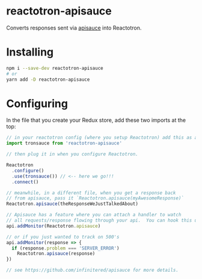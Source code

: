 # reactotron-apisauce

Converts responses sent via [apisauce](https://github.com/infinitered/apisauce) into
Reactotron.

# Installing

```bash
npm i --save-dev reactotron-apisauce
# or
yarn add -D reactotron-apisauce
```



# Configuring

In the file that you create your Redux store, add these two imports at the top:

```js
// in your reactotron config (where you setup Reactotron) add this as a plugin.
import tronsauce from 'reactotron-apisauce'

// then plug it in when you configure Reactotron.

Reactotron
  .configure()
  .use(tronsauce()) // <-- here we go!!!
  .connect()

// meanwhile, in a different file, when you get a response back
// from apisauce, pass it `Reactotron.apisauce(myAwesomeResponse)`
Reactotron.apisauce(theResponseWeJustTalkedAbout)

// Apisauce has a feature where you can attach a handler to watch
// all requests/response flowing through your api.  You can hook this up:
api.addMonitor(Reactotron.apisauce)

// or if you just wanted to track on 500's
api.addMonitor(response => {
  if (response.problem === 'SERVER_ERROR')
    Reactotron.apisauce(response)
})

// see https://github.com/infinitered/apisauce for more details.
```
